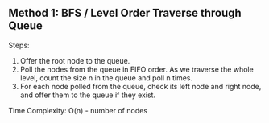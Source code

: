 ## Method 1: BFS / Level Order Traverse through Queue

Steps:
1) Offer the root node to the queue.
2) Poll the nodes from the queue in FIFO order. As we traverse the whole level, count the size n in the queue and poll n times.
3) For each node polled from the queue, check its left node and right node, and offer them to the queue if they exist.

Time Complexity: O(n) - number of nodes

